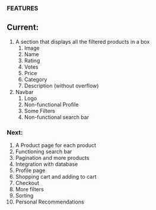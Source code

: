 ### FEATURES
## Current:
1. A section that displays all the filtered products in a box
    1. Image
    2. Name
    3. Rating
    4. Votes
    5. Price
    6. Category
    7. Description (without overflow)
2. Navbar
    1. Logo
    2. Non-functional Profile
    3. Some Filters
    4. Non-functional search bar
### Next:
1. A Product page for each product
2. Functioning search bar
3. Pagination and more products
4. Integration with database
5. Profile page
6. Shopping cart and adding to cart
7. Checkout
8. More filters
9. Sorting
10. Personal Recommendations
